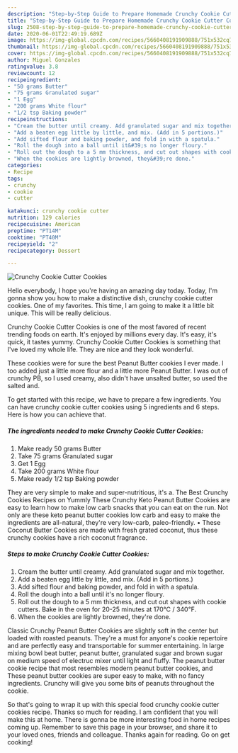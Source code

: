 ```yaml
---
description: "Step-by-Step Guide to Prepare Homemade Crunchy Cookie Cutter Cookies"
title: "Step-by-Step Guide to Prepare Homemade Crunchy Cookie Cutter Cookies"
slug: 2508-step-by-step-guide-to-prepare-homemade-crunchy-cookie-cutter-cookies
date: 2020-06-01T22:49:19.689Z
image: https://img-global.cpcdn.com/recipes/5660408191909888/751x532cq70/crunchy-cookie-cutter-cookies-recipe-main-photo.jpg
thumbnail: https://img-global.cpcdn.com/recipes/5660408191909888/751x532cq70/crunchy-cookie-cutter-cookies-recipe-main-photo.jpg
cover: https://img-global.cpcdn.com/recipes/5660408191909888/751x532cq70/crunchy-cookie-cutter-cookies-recipe-main-photo.jpg
author: Miguel Gonzales
ratingvalue: 3.8
reviewcount: 12
recipeingredient:
- "50 grams Butter"
- "75 grams Granulated sugar"
- "1 Egg"
- "200 grams White flour"
- "1/2 tsp Baking powder"
recipeinstructions:
- "Cream the butter until creamy. Add granulated sugar and mix together."
- "Add a beaten egg little by little, and mix. (Add in 5 portions.)"
- "Add sifted flour and baking powder, and fold in with a spatula."
- "Roll the dough into a ball until it&#39;s no longer floury."
- "Roll out the dough to a 5 mm thickness, and cut out shapes with cookie cutters. Bake in the oven for 20-25 minutes at 170℃ / 340℉."
- "When the cookies are lightly browned, they&#39;re done."
categories:
- Recipe
tags:
- crunchy
- cookie
- cutter

katakunci: crunchy cookie cutter 
nutrition: 129 calories
recipecuisine: American
preptime: "PT14M"
cooktime: "PT40M"
recipeyield: "2"
recipecategory: Dessert

---
```



![Crunchy Cookie Cutter Cookies](https://img-global.cpcdn.com/recipes/5660408191909888/751x532cq70/crunchy-cookie-cutter-cookies-recipe-main-photo.jpg)

Hello everybody, I hope you're having an amazing day today. Today, I'm gonna show you how to make a distinctive dish, crunchy cookie cutter cookies. One of my favorites. This time, I am going to make it a little bit unique. This will be really delicious.

Crunchy Cookie Cutter Cookies is one of the most favored of recent trending foods on earth. It's enjoyed by millions every day. It's easy, it's quick, it tastes yummy. Crunchy Cookie Cutter Cookies is something that I've loved my whole life. They are nice and they look wonderful.

These cookies were for sure the best Peanut Butter cookies I ever made. I too added just a little more flour and a little more Peanut Butter. I was out of crunchy PB, so I used creamy, also didn&#39;t have unsalted butter, so used the salted and.


To get started with this recipe, we have to prepare a few ingredients. You can have crunchy cookie cutter cookies using 5 ingredients and 6 steps. Here is how you can achieve that.

<!--inarticleads1-->

##### The ingredients needed to make Crunchy Cookie Cutter Cookies:

1. Make ready 50 grams Butter
1. Take 75 grams Granulated sugar
1. Get 1 Egg
1. Take 200 grams White flour
1. Make ready 1/2 tsp Baking powder


They are very simple to make and super-nutritious, it&#39;s a. The Best Crunchy Cookies Recipes on Yummly These Crunchy Keto Peanut Butter Cookies are easy to learn how to make low carb snacks that you can eat on the run. Not only are these keto peanut butter cookies low carb and easy to make the ingredients are all-natural, they&#39;re very low-carb, paleo-friendly. • These Coconut Butter Cookies are made with fresh grated coconut, thus these crunchy cookies have a rich coconut fragrance. 

<!--inarticleads2-->

##### Steps to make Crunchy Cookie Cutter Cookies:

1. Cream the butter until creamy. Add granulated sugar and mix together.
1. Add a beaten egg little by little, and mix. (Add in 5 portions.)
1. Add sifted flour and baking powder, and fold in with a spatula.
1. Roll the dough into a ball until it&#39;s no longer floury.
1. Roll out the dough to a 5 mm thickness, and cut out shapes with cookie cutters. Bake in the oven for 20-25 minutes at 170℃ / 340℉.
1. When the cookies are lightly browned, they&#39;re done.


Classic Crunchy Peanut Butter Cookies are slightly soft in the center but loaded with roasted peanuts. They&#39;re a must for anyone&#39;s cookie repertoire and are perfectly easy and transportable for summer entertaining. In large mixing bowl beat butter, peanut butter, granulated sugar and brown sugar on medium speed of electruc mixer until light and fluffy. The peanut butter cookie recipe that most resembles modern peanut butter cookies, and These peanut butter cookies are super easy to make, with no fancy ingredients. Crunchy will give you some bits of peanuts throughout the cookie. 

So that's going to wrap it up with this special food crunchy cookie cutter cookies recipe. Thanks so much for reading. I am confident that you will make this at home. There is gonna be more interesting food in home recipes coming up. Remember to save this page in your browser, and share it to your loved ones, friends and colleague. Thanks again for reading. Go on get cooking!
